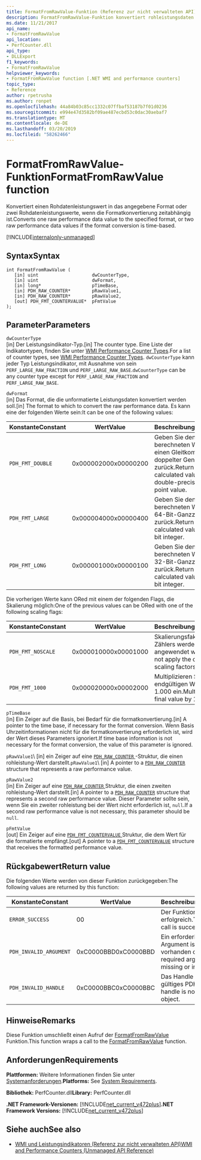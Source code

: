 ```yaml
---
title: FormatFromRawValue-Funktion (Referenz zur nicht verwalteten API)
description: FormatFromRawValue-Funktion konvertiert rohleistungsdaten mehr in einem angegebenen Format.
ms.date: 11/21/2017
api_name:
- FormatFromRawValue
api_location:
- PerfCounter.dll
api_type:
- DLLExport
f1_keywords:
- FormatFromRawValue
helpviewer_keywords:
- FormatFromRawValue function [.NET WMI and performance counters]
topic_type:
- Reference
author: rpetrusha
ms.author: ronpet
ms.openlocfilehash: 44a84b03c85cc1332c07ffbaf53187b7f01d0236
ms.sourcegitcommit: e994e47d3582bf09ae487ecbd53c0dac30aebaf7
ms.translationtype: MT
ms.contentlocale: de-DE
ms.lasthandoff: 03/20/2019
ms.locfileid: "58262466"
---
```

# <a name="formatfromrawvalue-function"></a><span data-ttu-id="43f43-103">FormatFromRawValue-Funktion</span><span class="sxs-lookup"><span data-stu-id="43f43-103">FormatFromRawValue function</span></span>
<span data-ttu-id="43f43-104">Konvertiert einen Rohdatenleistungswert in das angegebene Format oder zwei Rohdatenleistungswerte, wenn die Formatkonvertierung zeitabhängig ist.</span><span class="sxs-lookup"><span data-stu-id="43f43-104">Converts one raw performance data value to the specified format, or two raw performance data values if the format conversion is time-based.</span></span> 

[!INCLUDE[internalonly-unmanaged](../../../../includes/internalonly-unmanaged.md)]

## <a name="syntax"></a><span data-ttu-id="43f43-105">Syntax</span><span class="sxs-lookup"><span data-stu-id="43f43-105">Syntax</span></span>

```
int FormatFromRawValue (
   [in] uint                    dwCounterType, 
   [in] uint                    dwFormat, 
   [in] long*                   pTimeBase,
   [in] PDH_RAW_COUNTER*        pRawValue1,
   [in] PDH_RAW_COUNTER*        pRawValue2,
   [out] PDH_FMT_COUNTERVALUE*  pFmtValue
); 
```

## <a name="parameters"></a><span data-ttu-id="43f43-106">Parameter</span><span class="sxs-lookup"><span data-stu-id="43f43-106">Parameters</span></span>

`dwCounterType`\
<span data-ttu-id="43f43-107">[in] Der Leistungsindikator-Typ.</span><span class="sxs-lookup"><span data-stu-id="43f43-107">[in] The counter type.</span></span> <span data-ttu-id="43f43-108">Eine Liste der Indikatortypen, finden Sie unter [WMI Performance Counter Types](/windows/desktop/WmiSdk/wmi-performance-counter-types).</span><span class="sxs-lookup"><span data-stu-id="43f43-108">For a list of counter types, see [WMI Performance Counter Types](/windows/desktop/WmiSdk/wmi-performance-counter-types).</span></span> <span data-ttu-id="43f43-109">`dwCounterType` kann jeder Typ Leistungsindikator, mit Ausnahme von sein `PERF_LARGE_RAW_FRACTION` und `PERF_LARGE_RAW_BASE`.</span><span class="sxs-lookup"><span data-stu-id="43f43-109">`dwCounterType` can be any counter type except for `PERF_LARGE_RAW_FRACTION` and `PERF_LARGE_RAW_BASE`.</span></span> 

`dwFormat`\
<span data-ttu-id="43f43-110">[in] Das Format, die die unformatierte Leistungsdaten konvertiert werden soll.</span><span class="sxs-lookup"><span data-stu-id="43f43-110">[in] The format to which to convert the raw performance data.</span></span> <span data-ttu-id="43f43-111">Es kann eine der folgenden Werte sein:</span><span class="sxs-lookup"><span data-stu-id="43f43-111">It can be one of the following values:</span></span>

|<span data-ttu-id="43f43-112">Konstante</span><span class="sxs-lookup"><span data-stu-id="43f43-112">Constant</span></span>  |<span data-ttu-id="43f43-113">Wert</span><span class="sxs-lookup"><span data-stu-id="43f43-113">Value</span></span>  |<span data-ttu-id="43f43-114">Beschreibung</span><span class="sxs-lookup"><span data-stu-id="43f43-114">Description</span></span> |
|---------|---------|---------|
| `PDH_FMT_DOUBLE` |<span data-ttu-id="43f43-115">0x00000200</span><span class="sxs-lookup"><span data-stu-id="43f43-115">0x00000200</span></span> | <span data-ttu-id="43f43-116">Geben Sie den berechneten Wert als einen Gleitkommawert mit doppelter Genauigkeit zurück.</span><span class="sxs-lookup"><span data-stu-id="43f43-116">Return the calculated value as a double-precision floating point value.</span></span> | 
| `PDH_FMT_LARGE` | <span data-ttu-id="43f43-117">0x00000400</span><span class="sxs-lookup"><span data-stu-id="43f43-117">0x00000400</span></span> | <span data-ttu-id="43f43-118">Geben Sie den berechneten Wert als eine 64-Bit-Ganzzahl zurück.</span><span class="sxs-lookup"><span data-stu-id="43f43-118">Return the calculated value as a 64-bit integer.</span></span> |
| `PDH_FMT_LONG` | <span data-ttu-id="43f43-119">0x00000100</span><span class="sxs-lookup"><span data-stu-id="43f43-119">0x00000100</span></span> | <span data-ttu-id="43f43-120">Geben Sie den berechneten Wert als eine 32-Bit-Ganzzahl zurück.</span><span class="sxs-lookup"><span data-stu-id="43f43-120">Return the calculated value as a 32-bit integer.</span></span> |

<span data-ttu-id="43f43-121">Die vorherigen Werte kann ORed mit einem der folgenden Flags, die Skalierung möglich:</span><span class="sxs-lookup"><span data-stu-id="43f43-121">One of the previous values can be ORed with one of the following scaling flags:</span></span>

|<span data-ttu-id="43f43-122">Konstante</span><span class="sxs-lookup"><span data-stu-id="43f43-122">Constant</span></span>  |<span data-ttu-id="43f43-123">Wert</span><span class="sxs-lookup"><span data-stu-id="43f43-123">Value</span></span>  |<span data-ttu-id="43f43-124">Beschreibung</span><span class="sxs-lookup"><span data-stu-id="43f43-124">Description</span></span> |
|---------|---------|---------|
| `PDH_FMT_NOSCALE` | <span data-ttu-id="43f43-125">0x00001000</span><span class="sxs-lookup"><span data-stu-id="43f43-125">0x00001000</span></span> | <span data-ttu-id="43f43-126">Skalierungsfaktoren des Zählers werden nicht angewendet werden.</span><span class="sxs-lookup"><span data-stu-id="43f43-126">Do not apply the counter's scaling factors.</span></span> |
| `PDH_FMT_1000` | <span data-ttu-id="43f43-127">0x00002000</span><span class="sxs-lookup"><span data-stu-id="43f43-127">0x00002000</span></span> | <span data-ttu-id="43f43-128">Multiplizieren Sie den endgültigen Wert von 1.000 ein.</span><span class="sxs-lookup"><span data-stu-id="43f43-128">Multiply the final value by 1,000.</span></span> | 

`pTimeBase`\
<span data-ttu-id="43f43-129">[in] Ein Zeiger auf die Basis, bei Bedarf für die formatkonvertierung.</span><span class="sxs-lookup"><span data-stu-id="43f43-129">[in] A pointer to the time base, if necessary for the format conversion.</span></span> <span data-ttu-id="43f43-130">Wenn Basis Uhrzeitinformationen nicht für die formatkonvertierung erforderlich ist, wird der Wert dieses Parameters ignoriert.</span><span class="sxs-lookup"><span data-stu-id="43f43-130">If time base information is not necessary for the format conversion, the value of this parameter is ignored.</span></span>

<span data-ttu-id="43f43-131">`pRawValue1`\ [in] ein Zeiger auf eine [ `PDH_RAW_COUNTER` ](/windows/desktop/api/pdh/ns-pdh-_pdh_raw_counter) -Struktur, die einen rohleistung-Wert darstellt.</span><span class="sxs-lookup"><span data-stu-id="43f43-131">`pRawValue1`\ [in] A pointer to a [`PDH_RAW_COUNTER`](/windows/desktop/api/pdh/ns-pdh-_pdh_raw_counter) structure that represents a raw performance value.</span></span>

`pRawValue2`\
<span data-ttu-id="43f43-132">[in] Ein Zeiger auf eine [ `PDH_RAW_COUNTER` ](/windows/desktop/api/pdh/ns-pdh-_pdh_raw_counter) Struktur, die einen zweiten rohleistung-Wert darstellt.</span><span class="sxs-lookup"><span data-stu-id="43f43-132">[in] A pointer to a [`PDH_RAW_COUNTER`](/windows/desktop/api/pdh/ns-pdh-_pdh_raw_counter) structure that represents a second raw performance value.</span></span> <span data-ttu-id="43f43-133">Dieser Parameter sollte sein, wenn Sie ein zweiter rohleistung bei der Wert nicht erforderlich ist, `null`.</span><span class="sxs-lookup"><span data-stu-id="43f43-133">If a second raw performance value is not necessary, this parameter should be `null`.</span></span>

`pFmtValue`\
<span data-ttu-id="43f43-134">[out] Ein Zeiger auf eine [ `PDH_FMT_COUNTERVALUE` ](/windows/desktop/api/pdh/ns-pdh-_pdh_fmt_countervalue) Struktur, die dem Wert für die formatierte empfängt.</span><span class="sxs-lookup"><span data-stu-id="43f43-134">[out] A pointer to a [`PDH_FMT_COUNTERVALUE`](/windows/desktop/api/pdh/ns-pdh-_pdh_fmt_countervalue) structure that receives the formatted performance value.</span></span>

## <a name="return-value"></a><span data-ttu-id="43f43-135">Rückgabewert</span><span class="sxs-lookup"><span data-stu-id="43f43-135">Return value</span></span>

<span data-ttu-id="43f43-136">Die folgenden Werte werden von dieser Funktion zurückgegeben:</span><span class="sxs-lookup"><span data-stu-id="43f43-136">The following values are returned by this function:</span></span>

|<span data-ttu-id="43f43-137">Konstante</span><span class="sxs-lookup"><span data-stu-id="43f43-137">Constant</span></span>  |<span data-ttu-id="43f43-138">Wert</span><span class="sxs-lookup"><span data-stu-id="43f43-138">Value</span></span>  |<span data-ttu-id="43f43-139">Beschreibung</span><span class="sxs-lookup"><span data-stu-id="43f43-139">Description</span></span>  |
|---------|---------|---------|
| `ERROR_SUCCESS` | <span data-ttu-id="43f43-140">0</span><span class="sxs-lookup"><span data-stu-id="43f43-140">0</span></span> | <span data-ttu-id="43f43-141">Der Funktionsaufruf ist erfolgreich.</span><span class="sxs-lookup"><span data-stu-id="43f43-141">The function call is successful.</span></span> |
| `PDH_INVALID_ARGUMENT` | <span data-ttu-id="43f43-142">0xC0000BBD</span><span class="sxs-lookup"><span data-stu-id="43f43-142">0xC0000BBD</span></span> | <span data-ttu-id="43f43-143">Ein erforderliches Argument ist nicht vorhanden oder falsch.</span><span class="sxs-lookup"><span data-stu-id="43f43-143">A required argument is missing or incorrect.</span></span> | 
| `PDH_INVALID_HANDLE` | <span data-ttu-id="43f43-144">0xC0000BBC</span><span class="sxs-lookup"><span data-stu-id="43f43-144">0xC0000BBC</span></span> | <span data-ttu-id="43f43-145">Das Handle ist kein gültiges PDH-Objekt.</span><span class="sxs-lookup"><span data-stu-id="43f43-145">The handle is not a valid PDH object.</span></span> |

## <a name="remarks"></a><span data-ttu-id="43f43-146">Hinweise</span><span class="sxs-lookup"><span data-stu-id="43f43-146">Remarks</span></span>

<span data-ttu-id="43f43-147">Diese Funktion umschließt einen Aufruf der [FormatFromRawValue](https://docs.microsoft.com/previous-versions/ms231047(v=vs.85)) Funktion.</span><span class="sxs-lookup"><span data-stu-id="43f43-147">This function wraps a call to the [FormatFromRawValue](https://docs.microsoft.com/previous-versions/ms231047(v=vs.85)) function.</span></span>

## <a name="requirements"></a><span data-ttu-id="43f43-148">Anforderungen</span><span class="sxs-lookup"><span data-stu-id="43f43-148">Requirements</span></span>

 <span data-ttu-id="43f43-149">**Plattformen:** Weitere Informationen finden Sie unter [Systemanforderungen](../../../../docs/framework/get-started/system-requirements.md).</span><span class="sxs-lookup"><span data-stu-id="43f43-149">**Platforms:** See [System Requirements](../../../../docs/framework/get-started/system-requirements.md).</span></span>

 <span data-ttu-id="43f43-150">**Bibliothek:** PerfCounter.dll</span><span class="sxs-lookup"><span data-stu-id="43f43-150">**Library:** PerfCounter.dll</span></span>

 <span data-ttu-id="43f43-151">**.NET Framework-Versionen:** [!INCLUDE[net_current_v472plus](../../../../includes/net-current-v472plus.md)]</span><span class="sxs-lookup"><span data-stu-id="43f43-151">**.NET Framework Versions:** [!INCLUDE[net_current_v472plus](../../../../includes/net-current-v472plus.md)]</span></span>

## <a name="see-also"></a><span data-ttu-id="43f43-152">Siehe auch</span><span class="sxs-lookup"><span data-stu-id="43f43-152">See also</span></span>

- [<span data-ttu-id="43f43-153">WMI und Leistungsindikatoren (Referenz zur nicht verwalteten API)</span><span class="sxs-lookup"><span data-stu-id="43f43-153">WMI and Performance Counters (Unmanaged API Reference)</span></span>](index.md)
